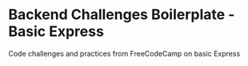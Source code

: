 # Backend Challenges Boilerplate - Basic Express

Code challenges and practices from FreeCodeCamp on basic Express

